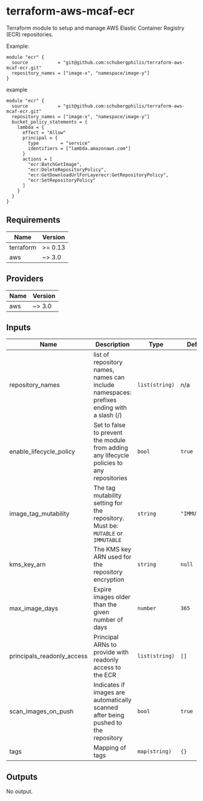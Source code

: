 # terraform-aws-mcaf-ecr
Terraform module to setup and manage AWS Elastic Container Registry (ECR) repositories.

Example:

```hcl
module "ecr" {
  source           = "git@github.com:schubergphilis/terraform-aws-mcaf-ecr.git"
  repository_names = ["image-x", "namespace/image-y"]
}
```

example

```hcl
module "ecr" {
  source           = "git@github.com:schubergphilis/terraform-aws-mcaf-ecr.git"
  repository_names = ["image-x", "namespace/image-y"]
  bucket_policy_statements = {
    lambda = {
      effect = "Allow"
      principal = { 
        type        = "service"
        identifiers = ["lambda.amazonaws.com"]
      }
      actions = [
        "ecr:BatchGetImage",
        "ecr:DeleteRepositoryPolicy",
        "ecr:GetDownloadUrlForLayerecr:GetRepositoryPolicy",
        "ecr:SetRepositoryPolicy"
      ]
    }
  }
}
```

<!--- BEGIN_TF_DOCS --->
## Requirements

| Name | Version |
|------|---------|
| terraform | >= 0.13 |
| aws | ~> 3.0 |

## Providers

| Name | Version |
|------|---------|
| aws | ~> 3.0 |

## Inputs

| Name | Description | Type | Default | Required |
|------|-------------|------|---------|:--------:|
| repository\_names | list of repository names, names can include namespaces: prefixes ending with a slash (/) | `list(string)` | n/a | yes |
| enable\_lifecycle\_policy | Set to false to prevent the module from adding any lifecycle policies to any repositories | `bool` | `true` | no |
| image\_tag\_mutability | The tag mutability setting for the repository. Must be: `MUTABLE` or `IMMUTABLE` | `string` | `"IMMUTABLE"` | no |
| kms\_key\_arn | The KMS key ARN used for the repository encryption | `string` | `null` | no |
| max\_image\_days | Expire images older than the given number of days | `number` | `365` | no |
| principals\_readonly\_access | Principal ARNs to provide with readonly access to the ECR | `list(string)` | `[]` | no |
| scan\_images\_on\_push | Indicates if images are automatically scanned after being pushed to the repository | `bool` | `true` | no |
| tags | Mapping of tags | `map(string)` | `{}` | no |

## Outputs

No output.

<!--- END_TF_DOCS --->
